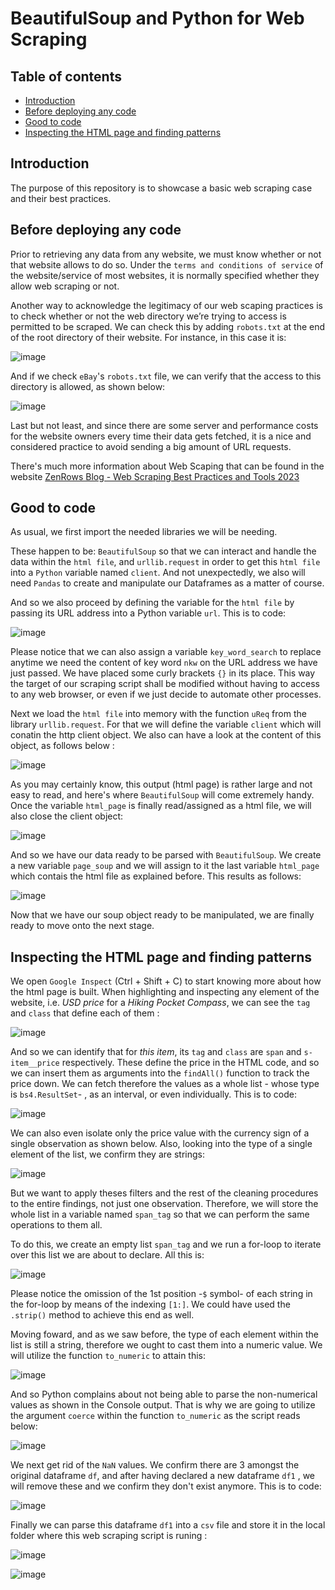 # BeautifulSoup and Python for Web Scraping

## Table of contents

+ [Introduction](#introduction)
+ [Before deploying any code](#before-deploying-any-code)
+ [Good to code](#good-to-code)
+ [Inspecting the HTML page and finding patterns](#inspecting-the-html-page-and-finding-patterns)

## Introduction

The purpose of this repository is to showcase a basic web scraping case and their best practices.


## Before deploying any code

Prior to retrieving any data from any website, we must know whether or not that website allows to do so. Under the `terms and conditions of service` of the website/service of most websites, it is normally specified whether they allow web scraping or not. 

Another way to acknowledge the legitimacy of our web scaping practices is to check whether or not the web directory we’re trying to access is permitted to be scraped. We can check this by adding `robots.txt` at the end of the root directory of their website. 
For instance, in this case it is:

![image](https://github.com/GBlanch/BeautifulSoup-and-Python-for-Web-Scraping/assets/136500426/ac71c1bb-ce67-4713-bd88-a16a01916461)

And if we check `eBay`'s `robots.txt` file, we can verify that the access to this directory is allowed, as shown below:

![image](https://github.com/GBlanch/BeautifulSoup-and-Python-for-Web-Scraping/assets/136500426/3a6c0cbf-9f1d-4323-ad33-5e0031b7e3d9)


Last but not least, and since there are some server and performance costs for the website owners every time their data gets fetched, it is a nice and considered practice to avoid sending a big amount of URL requests.

There's much more information about Web Scaping that can be found in the  website [ZenRows Blog - Web Scraping Best Practices and Tools 2023](https://www.zenrows.com/blog/web-scraping-best-practices#respect-robots-txt-sitemap)


## Good to code

As usual, we first import the needed libraries we will be needing. 

These happen to be: `BeautifulSoup` so that we can interact and handle the data within the `html file`, and `urllib.request` in order to get this `html file` into a `Python` variable named `client`. And not unexpectedly, we also will need `Pandas` to create and manipulate our Dataframes as a matter of course.

And so we also proceed by defining the variable for the `html file` by passing its URL address into a Python variable `url`. This is to code:

![image](https://github.com/GBlanch/BeautifulSoup-and-Python-for-Web-Scraping/assets/136500426/951df0c8-ef6e-4315-91fd-a5e8f3ea6cd4)

Please notice that we can also assign a variable `key_word_search` to replace anytime we need the content of key word `nkw` on the URL address we have just passed. We have placed some curly brackets `{}` in its place. This way the target of our scraping script shall be modified without having to access to any web browser, or even if we just decide to automate other processes.

Next we load the `html file` into memory with the function `uReq` from the library `urllib.request`. For that we will define the variable `client` which will conatin the http client object. We also can have a look at the content of this object, as follows below :

![image](https://github.com/GBlanch/BeautifulSoup-and-Python-for-Web-Scraping/assets/136500426/35c9b713-cd09-4cba-8bfa-c1689472e055)


As you may certainly know, this output (html page) is rather large and not easy to read, and here's where `BeautifulSoup` will come extremely handy. Once the variable `html_page` is finally read/assigned as a html file, we will also close the client object:

![image](https://github.com/GBlanch/BeautifulSoup-and-Python-for-Web-Scraping/assets/136500426/f11969e2-75e5-412d-a4d7-21f31b6e83e5)



And so we have our data ready to be parsed with `BeautifulSoup`. We create a new variable `page_soup` and we will assign to it the last variable `html_page` which contais the html file as explained before. This results as follows: 

![image](https://github.com/GBlanch/BeautifulSoup-and-Python-for-Web-Scraping/assets/136500426/51cf6a9a-764c-47af-84e1-81792ba8b26e)

Now that we have our soup object ready to be manipulated, we are finally ready to move onto the next stage.

## Inspecting the HTML page and finding patterns

We open `Google Inspect` (Ctrl + Shift + C) to start knowing more about how the html page is built.
When highlighting and inspecting any element of the website, i.e. _USD price_ for a _Hiking Pocket Compass_, we can see the `tag` and `class` that define each of them :

![image](https://github.com/GBlanch/BeautifulSoup-and-Python-for-Web-Scraping/assets/136500426/2b3d8574-5efe-4b2e-a501-81c09d8a6d4d)

And so we can identify that for _this item_, its `tag` and `class` are `span` and `s-item__price` respectively. 
These define the price in the HTML code, and so we can insert them as arguments into the `findAll()` function to track the price down. We can fetch therefore the values as a whole list - whose type is `bs4.ResultSet`- , as an interval, or even individually. This is to code:

![image](https://github.com/GBlanch/BeautifulSoup-and-Python-for-Web-Scraping/assets/136500426/a8cde13e-987e-4231-bde1-6fa0cc1bdfc9)

We can also even isolate only the price value with the currency sign of a single observation as shown below. Also, looking into the type of a single element of the list, we confirm they are strings:

![image](https://github.com/GBlanch/BeautifulSoup-and-Python-for-Web-Scraping/assets/136500426/78d8c04f-d8cb-4e97-b683-78b814277f00)


But we want to apply theses filters and the rest of the cleaning procedures to the entire findings, not just one observation. Therefore, we will store the whole list in a variable named `span_tag` so that we can perform the same operations to them all. 

To do this, we create an empty list `span_tag` and we run a for-loop to iterate over this list we are about to declare. All this is:

![image](https://github.com/GBlanch/BeautifulSoup-and-Python-for-Web-Scraping/assets/136500426/9dca4fc1-5682-4b20-ae27-bb60ab67f4fb)


Please notice the omission  of the 1st position -`$` symbol- of each string in the for-loop by means of the indexing `[1:]`. We could have used the `.strip()` method to achieve this end as well. 

Moving foward, and as we saw before, the type of each element within the list is still a string, therefore we ought to cast them into a numeric value. We will utilize the function `to_numeric` to attain this:


![image](https://github.com/GBlanch/BeautifulSoup-and-Python-for-Web-Scraping/assets/136500426/afb4f755-0f3b-4d4a-bb1e-a5a2269f569b)

And so Python complains about not being able to parse the non-numerical values as shown in the Console output. That is why we are going to utilize the argument `coerce` within the function `to_numeric` as the script reads below:

![image](https://github.com/GBlanch/BeautifulSoup-and-Python-for-Web-Scraping/assets/136500426/f78f536b-8097-4a10-b1a4-80bb18116353)

We next get rid of the `NaN` values. We confirm there are 3 amongst the original dataframe `df`, and after having declared a new dataframe `df1` , we will remove these and we confirm they don't exist anymore. This is to code:

![image](https://github.com/GBlanch/BeautifulSoup-and-Python-for-Web-Scraping/assets/136500426/e6fdebe5-3805-4499-81a0-2caf8e14941f)

Finally we can parse this dataframe `df1` into a `csv` file and store it in the local folder where this web scraping script is runing :

![image](https://github.com/GBlanch/BeautifulSoup-and-Python-for-Web-Scraping/assets/136500426/a7a346aa-7e7d-407e-bae7-628fd2d7eac7)

![image](https://github.com/GBlanch/BeautifulSoup-and-Python-for-Web-Scraping/assets/136500426/f61a9c5e-1354-48b8-963e-42ddcc15f611)







